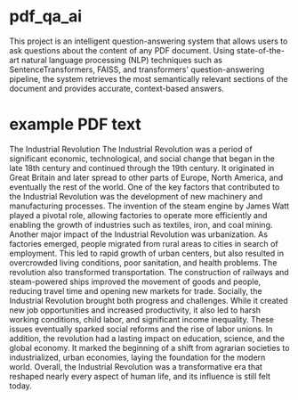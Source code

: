 # pdf_qa_ai

This project is an intelligent question-answering system that allows users to ask questions about the content of any PDF document. Using state-of-the-art natural language processing (NLP) techniques such as SentenceTransformers, FAISS, and transformers' question-answering pipeline, the system retrieves the most semantically relevant sections of the document and provides accurate, context-based answers.

# example PDF text

The Industrial Revolution
The Industrial Revolution was a period of significant economic, technological, and social change that began in the late 18th century and continued through the 19th century. It originated in Great Britain and later spread to other parts of Europe, North America, and eventually the rest of the world.
One of the key factors that contributed to the Industrial Revolution was the development of new machinery and manufacturing processes. The invention of the steam engine by James Watt played a pivotal role, allowing factories to operate more efficiently and enabling the growth of industries such as textiles, iron, and coal mining.
Another major impact of the Industrial Revolution was urbanization. As factories emerged, people migrated from rural areas to cities in search of employment. This led to rapid growth of urban centers, but also resulted in overcrowded living conditions, poor sanitation, and health problems.
The revolution also transformed transportation. The construction of railways and steam-powered ships improved the movement of goods and people, reducing travel time and opening new markets for trade.
Socially, the Industrial Revolution brought both progress and challenges. While it created new job opportunities and increased productivity, it also led to harsh working conditions, child labor, and significant income inequality. These issues eventually sparked social reforms and the rise of labor unions.
In addition, the revolution had a lasting impact on education, science, and the global economy. It marked the beginning of a shift from agrarian societies to industrialized, urban economies, laying the foundation for the modern world.
Overall, the Industrial Revolution was a transformative era that reshaped nearly every aspect of human life, and its influence is still felt today.
